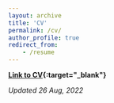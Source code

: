 ```yaml
---
layout: archive
title: 'CV'
permalink: /cv/
author_profile: true
redirect_from:
    - /resume
---
```


**[Link to CV](/files/ashmit-khandelwal-cv.pdf){:target="\_blank"}**

_Updated 26 Aug, 2022_
